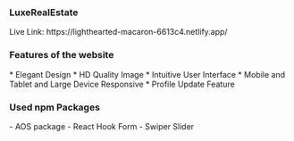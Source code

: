 <h3>LuxeRealEstate</h3>
Live Link: https://lighthearted-macaron-6613c4.netlify.app/
<h3>Features of the website</h3>
 * Elegant Design
 * HD Quality Image
 * Intuitive User Interface
 * Mobile and Tablet and Large Device Responsive
 * Profile Update Feature

<h3>Used npm Packages</h3>
- AOS package
- React Hook Form
- Swiper Slider

